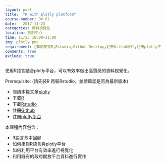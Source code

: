 ```yaml
---
layout: post
title:  "R with plotly platform"
course-number: DV-01
date:   2017-11-23
categories: 資料視覺化
location: 創創中心
time: 11/23 18:00~21:00
img: plotly.png
requirement: [事前安裝R,Rstudio,Github Desktop,註冊Github帳戶,註冊plotly平台帳戶,帶筆電（請充飽電）]
comments: true
exclude: true
---
```

使用R語言結合plotly平台，可以有效率做出高質感的資料視覺化。<br>        

Prerequisite: (請先裝R 再裝Rstudio，並請確認是否為最新版本)
- 閱讀本篇文章[plotly](http://blog.infographics.tw/2015/03/social-chart-visualization-with-plotly/)
- 下載[R](http://cran.csie.ntu.edu.tw)
- 下載[Rstudio](https://www.rstudio.com/products/rstudio/download/)
- 註冊[Github](https://github.com)
- 註冊[plotly平台](https://plot.ly/feed/)

本課程內容包含：
- R語言基本回顧
- 如何串聯R語言與plotly平台
- 如何利用平台有效率進行視覺化
- 利用既有的政府開放平台資料進行實作
